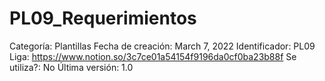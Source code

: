 # PL09_Requerimientos

Categoría: Plantillas
Fecha de creación: March 7, 2022
Identificador: PL09
Liga: https://www.notion.so/3c7ce01a54154f9196da0cf0ba23b88f
Se utiliza?: No
Última versión: 1.0